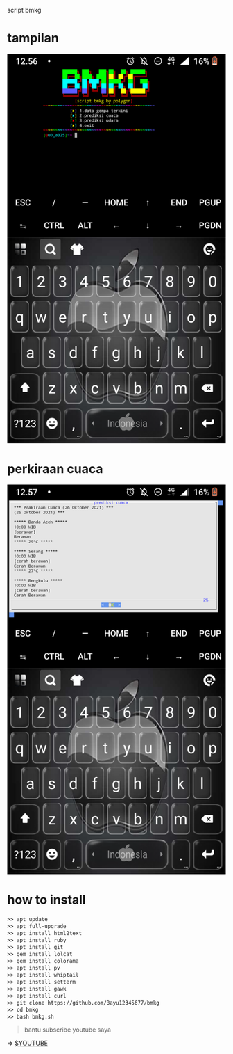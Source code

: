 script bmkg




# tampilan
![polygon](https://github.com/Bayu12345677/bmkg/blob/main/Screenshot_20211026-125643.png)

# perkiraan cuaca
![polygon](https://github.com/Bayu12345677/bmkg/blob/main/Screenshot_20211026-125701.png)

# how to install

```nodejs
>> apt update
>> apt full-upgrade
>> apt install html2text
>> apt install ruby
>> apt install git
>> gem install lolcat
>> gem install colorama
>> apt install pv
>> apt install whiptail
>> apt install setterm
>> apt install gawk
>> apt install curl
>> git clone https://github.com/Bayu12345677/bmkg
>> cd bmkg
>> bash bmkg.sh
```
> bantu subscribe youtube saya

=> [$YOUTUBE](https://youtube.com/channel/UCtu-GcxKL8kJBXpR1wfMgWg)
